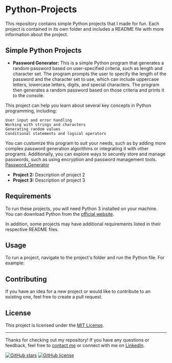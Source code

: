 # Python-Projects

This repository contains simple Python projects that I made for fun. Each project is contained in its own folder and includes a README file with more information about the project.

## Simple Python Projects

- **Password Generator:** This is a simple Python program that generates a random password based on user-specified criteria, such as length and character set. The program prompts the user to specify the length of the password and the character set to use, which can include uppercase letters, lowercase letters, digits, and special characters. The program then generates a random password based on those criteria and prints it to the console.

This project can help you learn about several key concepts in Python programming, including:

    User input and error handling
    Working with strings and characters
    Generating random values
    Conditional statements and logical operators

You can customize this program to suit your needs, such as by adding more complex password generation algorithms or integrating it with other programs. Additionally, you can explore ways to securely store and manage passwords, such as using encryption and password management tools.
[Password_Generator](https://github.com/fa-iizii/Python-Projects/tree/main/Password_Generator)

- **Project 2:** Description of project 2
- **Project 3:** Description of project 3

## Requirements

To run these projects, you will need Python 3 installed on your machine. You can download Python from the [official website](https://www.python.org/downloads/).

In addition, some projects may have additional requirements listed in their respective README files.

## Usage

To run a project, navigate to the project's folder and run the Python file. For example:


## Contributing

If you have an idea for a new project or would like to contribute to an existing one, feel free to create a pull request.

## License

This project is licensed under the [MIT License](https://github.com/<username>/<repository>/blob/main/LICENSE).

---

Thanks for checking out my repository! If you have any questions or feedback, feel free to [contact me](mailto:youremail@example.com) or connect with me on [LinkedIn](https://www.linkedin.com/in/faiz-muhammed/).

[![GitHub stars](https://img.shields.io/github/stars/<fa-iizii>/<fa-iizii>.svg)](https://github.com/<fa-iizii>/<fa-iizii>/stargazers)
[![GitHub license](https://img.shields.io/github/license/<username>/<repository>.svg)](https://github.com/<username>/<repository>/blob/main/LICENSE)

